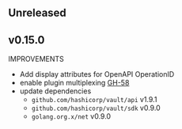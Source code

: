 ## Unreleased

## v0.15.0
IMPROVEMENTS

* Add display attributes for OpenAPI OperationID
* enable plugin multiplexing [GH-58](https://github.com/hashicorp/vault-plugin-auth-cf/pull/58)
* update dependencies
  * `github.com/hashicorp/vault/api` v1.9.1
  * `github.com/hashicorp/vault/sdk` v0.9.0
  * `golang.org.x/net` v0.9.0

